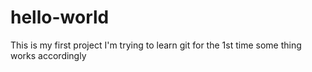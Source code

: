 # hello-world
This is my first project
I'm trying to learn git for the 1st time
some thing works accordingly
